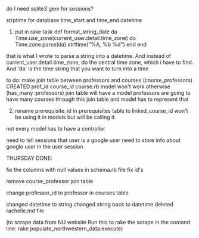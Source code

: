 







do I need sqlite3 gem for sessions?

strptime for database time_start and time_end datetime 

1. put in rake task
def format_string_date da
        Time.use_zone(current_user.detail.time_zone) do
          Time.zone.parse(da).strftime("%A, %b %d")
        end
    end

that is what I wrote to parse a string into a datetime. And instead of current_user.detail.time_zone, do the central time zone, which i have to find. And 'da' is the time string that you want to turn into a time



 to do: make join table between professors and courses (course_professors) CREATED
	prof_id
	course_id 
course.rb model won't work otherwise (has_many :professors)
	join table will have a model
	professors are going to have many courses through this join table and model has to represent that 

2. rename prerequisite_id in prerequisites table to linked_course_id
	won't be using it in models but will be calling it.

not every model has to have a controller


need to tell sessions that user is a google user
	need to store info about google user in the user session


THURSDAY DONE:

fix the columns with null values in schema.rb file
fix id's

remove course_professor join table 

change professor_id to professor in courses table

changed datetime to string
changed string back to datetime
deleted rachelle.md file


(to scrape data from NU website
 Run this to rake the scrape in the comand line:
rake populate_northwestern_data:execute)